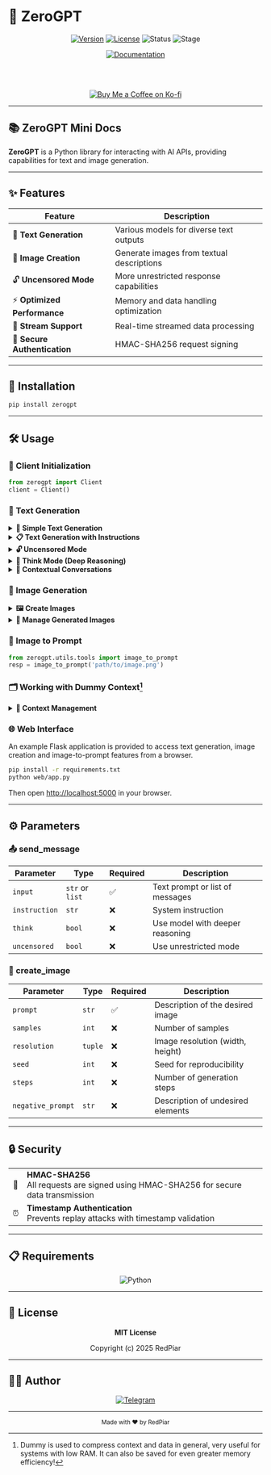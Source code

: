 # 🤖 ZeroGPT

<div align="center">

[![Version](https://img.shields.io/badge/version-1.3.0-blue.svg?style=for-the-badge)](https://github.com/username/project/releases)
[![License](https://img.shields.io/badge/license-MIT-green.svg?style=for-the-badge)](LICENSE)
![Status](https://img.shields.io/badge/status-active-success.svg?style=for-the-badge)
![Stage](https://img.shields.io/badge/stage-alpha-red.svg?style=for-the-badge)

<a href="https://red-3.gitbook.io/zerogpt/">
  <img src="https://img.shields.io/badge/docs-ZeroGPT-blue?style=for-the-badge&logo=gitbook" alt="Documentation">
</a>

<br><br>

<a href="https://ko-fi.com/redpiar" target="_blank">
  <img src="https://ko-fi.com/img/githubbutton_sm.svg" alt="Buy Me a Coffee on Ko-fi" />
</a>

</div>

---

## 📚 ZeroGPT Mini Docs

**ZeroGPT** is a Python library for interacting with AI APIs, providing capabilities for text and image generation.

---

## ✨ Features

<div align="center">

| Feature | Description |
|---------|-------------|
| 💬 **Text Generation** | Various models for diverse text outputs |
| 🎨 **Image Creation** | Generate images from textual descriptions |
| 🔓 **Uncensored Mode** | More unrestricted response capabilities |
| ⚡ **Optimized Performance** | Memory and data handling optimization |
| 📡 **Stream Support** | Real-time streamed data processing |
| 🔐 **Secure Authentication** | HMAC-SHA256 request signing |

</div>

---

## 🚀 Installation

```bash
pip install zerogpt
```

---

## 🛠️ Usage

### 🔧 Client Initialization

```python
from zerogpt import Client
client = Client()
```

### 💬 Text Generation

<details>
<summary><b>📝 Simple Text Generation</b></summary>

```python
# Simple request
response = client.send_message("Hi, how are you?")
```

</details>

<details>
<summary><b>📋 Text Generation with Instructions</b></summary>

```python
# Request with instruction
response = client.send_message(
    "Tell me about space",
    instruction="You are an astronomy expert"
)
```

</details>

<details>
<summary><b>🔓 Uncensored Mode</b></summary>

```python
# Using "uncensored" mode
response = client.send_message(
    "Explain a complex topic",
    uncensored=True
)
```

</details>

<details>
<summary><b>🧠 Think Mode (Deep Reasoning)</b></summary>

```python
# Using "think" mode (deeper reasoning)
response = client.send_message(
    "Solve a difficult math problem",
    think=True
)
```

</details>

<details>
<summary><b>💭 Contextual Conversations</b></summary>

```python
# With context
messages=[
    {"role": "user", "content": "Hi"},
    {"role": "assistant", "content": "Hello!"}
]
response = client.send_message(
    messages,
    think=True
)
```

</details>

### 🎨 Image Generation

<details>
<summary><b>🖼️ Create Images</b></summary>

```python
# Create image
result = client.create_image(
    prompt="anime neko girl",
    samples=1,
    resolution=(768, 512),
    seed=-1,
    steps=50
)
```

</details>

<details>
<summary><b>💾 Manage Generated Images</b></summary>

```python
# Get generated image
image = client.get_image(result['data']['request_id'])

# Save image
image.download(['path/to/save/image.png'])

# View image
image.open()
```

</details>

### 🔄 Image to Prompt

```python
from zerogpt.utils.tools import image_to_prompt
resp = image_to_prompt('path/to/image.png')
```

### 🗂️ Working with Dummy Context[^1]

<details>
<summary><b>💾 Context Management</b></summary>

```python
from zerogpt.utils.prompt import Dummy

# Create context
dummy = Dummy()
dummy.create(messages=[
    {"role": "user", "content": "Hi"},
    {"role": "assistant", "content": "Hello!"}
])

# Also possible for image generation
dummy = Dummy()
dummy.create(prompt='neko girl', steps=100)

# Save context
dummy.save("context.bin")

# Load context
dummy.load("context.bin")

# Use instead of messages:
# client.send_message(dummy)
# or
# client.create_image(dummy)
```

</details>

### 🌐 Web Interface

An example Flask application is provided to access text generation, image
creation and image-to-prompt features from a browser.

```bash
pip install -r requirements.txt
python web/app.py
```

Then open <http://localhost:5000> in your browser.

---

## ⚙️ Parameters

### 📤 send_message

| Parameter | Type | Required | Description |
|-----------|------|----------|-------------|
| `input` | `str` or `list` | ✅ | Text prompt or list of messages |
| `instruction` | `str` | ❌ | System instruction |
| `think` | `bool` | ❌ | Use model with deeper reasoning |
| `uncensored` | `bool` | ❌ | Use unrestricted mode |

### 🎨 create_image

| Parameter | Type | Required | Description |
|-----------|------|----------|-------------|
| `prompt` | `str` | ✅ | Description of the desired image |
| `samples` | `int` | ❌ | Number of samples |
| `resolution` | `tuple` | ❌ | Image resolution (width, height) |
| `seed` | `int` | ❌ | Seed for reproducibility |
| `steps` | `int` | ❌ | Number of generation steps |
| `negative_prompt` | `str` | ❌ | Description of undesired elements |

---

## 🔒 Security

<div align="center">
<table>
<tr>
<td align="center">🔐</td>
<td><b>HMAC-SHA256</b><br>All requests are signed using HMAC-SHA256 for secure data transmission</td>
</tr>
<tr>
<td align="center">⏰</td>
<td><b>Timestamp Authentication</b><br>Prevents replay attacks with timestamp validation</td>
</tr>
</table>
</div>

---

## 📋 Requirements

<div align="center">

![Python](https://img.shields.io/badge/Python-3.8+-blue?style=for-the-badge&logo=python&logoColor=white)

</div>

---

## 📄 License

<div align="center">

**MIT License**

Copyright (c) 2025 RedPiar

</div>

---

## 👨‍💻 Author

<div align="center">

[![Telegram](https://img.shields.io/badge/Telegram-RedPiar-blue?style=for-the-badge&logo=telegram)](https://t.me/RedPiar)

</div>

---

<div align="center">
<sub>Made with ❤️ by RedPiar</sub>
</div>

[^1]: Dummy is used to compress context and data in general, very useful for systems with low RAM. It can also be saved for even greater memory efficiency!
